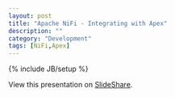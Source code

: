 ```yaml
---
layout: post
title: "Apache NiFi - Integrating with Apex"
description: ""
category: "Development"
tags: [NiFi,Apex]
---
```

{% include JB/setup %}

View this presentation on [SlideShare](http://www.slideshare.net/BryanBende/integrating-nifi-and-apex).
